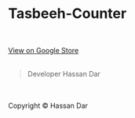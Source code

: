 
# Tasbeeh-Counter

<br>

[View on Google Store](https://play.google.com/store/apps/details?id=com.hassandar.diitaltasbih)
<br><br>
> Developer Hassan Dar

<br><br> Copyright © Hassan Dar




